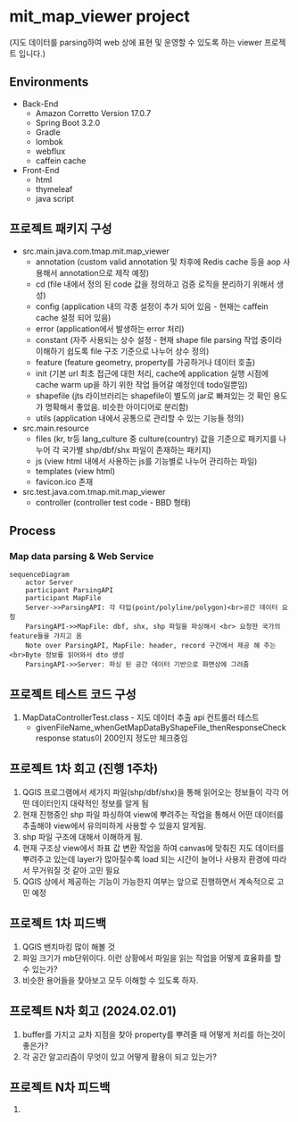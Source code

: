# mit_map_viewer project
(지도 데이터를 parsing하여 web 상에 표현 및 운영할 수 있도록 하는 viewer 프로젝트 입니다.)

## Environments
* Back-End
  * Amazon Corretto Version 17.0.7
  * Spring Boot 3.2.0
  * Gradle
  * lombok
  * webflux
  * caffein cache
* Front-End
  * html
  * thymeleaf
  * java script

## 프로젝트 패키지 구성
* src.main.java.com.tmap.mit.map_viewer
    * annotation (custom valid annotation 및 차후에 Redis cache 등을 aop 사용해서 annotation으로 제작 예정)  
    * cd (file 내에서 정의 된 code 값을 정의하고 검증 로직을 분리하기 위해서 생성)
    * config (application 내의 각종 설정이 추가 되어 있음 - 현재는 caffein cache 설정 되어 있음)
    * error (application에서 발생하는 error 처리)
    * constant (자주 사용되는 상수 설정 - 현재 shape file parsing 작업 중이라 이해하기 쉽도록 file 구조 기준으로 나누어 상수 정의)
    * feature (feature geometry, property를 가공하거나 데이터 호출)
    * init (기본 url 최초 접근에 대한 처리, cache에 application 실행 시점에 cache warm up을 하기 위한 작업 들어갈 예정인데 todo일뿐임)
    * shapefile (jts 라이브러리는 shapefile이 별도의 jar로 빠져있는 것 확인 용도가 명확해서 좋았음. 비슷한 아이디어로 분리함)
    * utils (application 내에서 공통으로 관리할 수 있는 기능들 정의)
* src.main.resource
    * files (kr, tr등 lang_culture 중 culture(country) 값을 기준으로 패키지를 나누어 각 국가별 shp/dbf/shx 파일이 존재하는 패키지)
    * js (view html 내에서 사용하는 js를 기능별로 나누어 관리하는 파일) 
    * templates (view html)
    * favicon.ico 존재 
* src.test.java.com.tmap.mit.map_viewer
    * controller (controller test code - BBD 형태)

## Process
### Map data parsing & Web Service
```mermaid
sequenceDiagram
    actor Server
    participant ParsingAPI
    participant MapFile
    Server->>ParsingAPI: 각 타입(point/polyline/polygon)<br>공간 데이터 요청
    ParsingAPI->>MapFile: dbf, shx, shp 파일을 파싱해서 <br> 요청한 국가의 feature들을 가지고 옴
    Note over ParsingAPI, MapFile: header, record 구간에서 제공 해 주는<br>Byte 정보를 읽어와서 dto 생성  
    ParsingAPI->>Server: 파싱 된 공간 데이터 기반으로 화면상에 그려줌
```

## 프로젝트 테스트 코드 구성 
1. MapDataControllerTest.class - 지도 데이터 추출 api 컨트롤러 테스트
    * givenFileName_whenGetMapDataByShapeFile_thenResponseCheck
      response status이 200인지 정도만 체크중임
      

## 프로젝트 1차 회고 (진행 1주차)
1. QGIS 프로그램에서 세가지 파일(shp/dbf/shx)을 통해 읽어오는 정보들이 각각 어떤 데이터인지 대략적인 정보를 알게 됨
2. 현재 진행중인 shp 파일 파싱하여 view에 뿌려주는 작업을 통해서 어떤 데이터를 추출해야 view에서 유의미하게 사용할 수 있을지 알게됨.
3. shp 파일 구조에 대해서 이해하게 됨.
4. 현재 구조상 view에서 좌표 값 변환 작업을 하여 canvas에 맞춰진 지도 데이터를 뿌려주고 있는데 layer가 많아질수록 load 되는 시간이 늘어나 사용자 환경에 따라서 무거워질 것 같아 고민 필요
5. QGIS 상에서 제공하는 기능이 가능한지 여부는 앞으로 진행하면서 계속적으로 고민 예정

## 프로젝트 1차 피드백
1. QGIS 밴치마킹 많이 해볼 것
2. 파일 크기가 mb단위이다. 이런 상황에서 파일을 읽는 작업을 어떻게 효율화를 할 수 있는가?
3. 비슷한 용어들을 찾아보고 모두 이해할 수 있도록 하자.

## 프로젝트 N차 회고 (2024.02.01)
1. buffer를 가지고 교차 지점을 찾아 property를 뿌려줄 때 어떻게 처리를 하는것이 좋은가?
2. 각 공간 알고리즘이 무엇이 있고 어떻게 활용이 되고 있는가? 

## 프로젝트 N차 피드백
1. 
